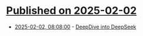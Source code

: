 # [Published on 2025-02-02](index.md)

* [2025-02-02, 08:08:00](https://soylentnews.org/article.pl?sid=25/02/01/1414214&from=rss) - [DeepDive into DeepSeek](https://soylentnews.org/article.pl?sid=25/02/01/1414214&from=rss)
